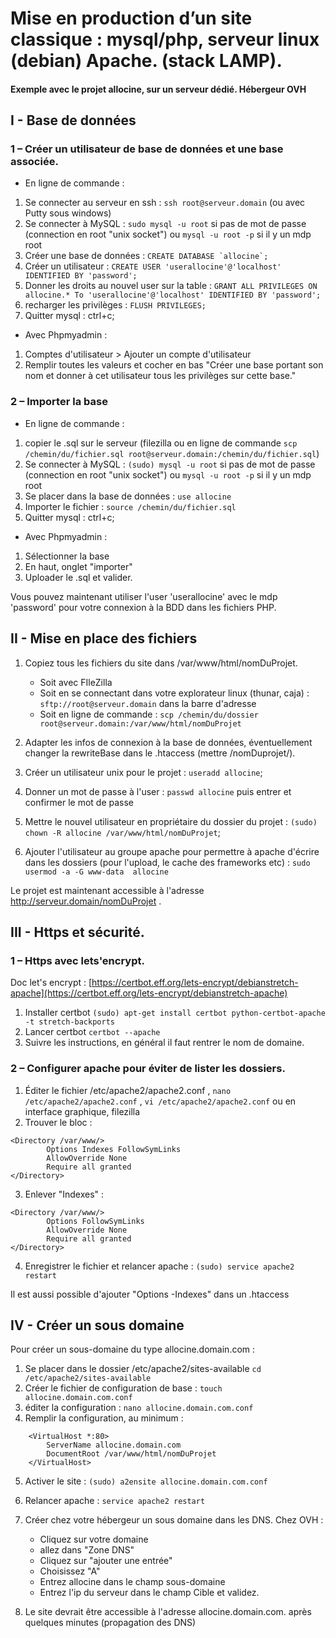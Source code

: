 # Mise en production d’un site classique : mysql/php, serveur linux (debian) Apache. (stack LAMP).


#### Exemple avec le projet allocine, sur un serveur dédié. Hébergeur OVH


## I - Base de données

### 1 – Créer un utilisateur de base de données et une base associée.

- En ligne de commande :

1. Se connecter au serveur en ssh : `ssh root@serveur.domain` (ou avec Putty sous windows)
2. Se connecter à MySQL : `sudo mysql -u root` si pas de mot de passe (connection en root "unix socket")
ou `mysql -u root -p` si il y un mdp root
3. Créer une base de données : ``CREATE DATABASE `allocine`; ``
4. Créer un utilisateur : `CREATE USER 'userallocine'@'localhost' IDENTIFIED BY 'password';`
5. Donner les droits au nouvel user sur la table : `GRANT ALL PRIVILEGES ON allocine.* To 'userallocine'@'localhost' IDENTIFIED BY 'password';`
6. recharger les privilèges : `FLUSH PRIVILEGES;`
7. Quitter mysql : ctrl+c;


- Avec Phpmyadmin : 


1. Comptes d'utilisateur > Ajouter un compte d'utilisateur
2. Remplir toutes les valeurs et cocher en bas "Créer une base portant son nom et donner à cet utilisateur tous les privilèges sur cette base."


 ### 2 – Importer la base

 - En ligne de commande :

1. copier le .sql sur le serveur (filezilla ou en ligne de commande `scp /chemin/du/fichier.sql root@serveur.domain:/chemin/du/fichier.sql`)
2. Se connecter à MySQL : `(sudo) mysql -u root` si pas de mot de passe (connection en root "unix socket")
ou `mysql -u root -p` si il y un mdp root
3. Se placer dans la base de données : `use allocine`
4. Importer le fichier : `source /chemin/du/fichier.sql`
5. Quitter mysql : ctrl+c;

- Avec Phpmyadmin : 

1. Sélectionner la base
2. En haut, onglet "importer"
3. Uploader le .sql et valider.

Vous pouvez maintenant utiliser l'user 'userallocine' avec le mdp 'password' pour votre connexion à la BDD dans les fichiers PHP.


## II - Mise en place des fichiers

1. Copiez tous les fichiers du site dans /var/www/html/nomDuProjet.
    * Soit avec FIleZilla
    * Soit en se connectant dans votre explorateur linux (thunar, caja) : `sftp://root@serveur.domain` dans la barre d'adresse
    * Soit en ligne de commande : `scp /chemin/du/dossier root@serveur.domain:/var/www/html/nomDuProjet`

2. Adapter les infos de connexion à la base de données, éventuellement changer la rewriteBase dans le .htaccess (mettre /nomDuprojet/).

3. Créer un utilisateur unix pour le projet : `useradd allocine`;
4. Donner un mot de passe à l'user : `passwd allocine` puis entrer et confirmer le mot de passe

5. Mettre le nouvel utilisateur en propriétaire du dossier du projet : `(sudo) chown -R allocine /var/www/html/nomDuProjet`;
6. Ajouter l'utilisateur au groupe apache pour permettre à apache d'écrire dans les dossiers (pour l'upload, le cache des frameworks etc) : `sudo usermod -a -G www-data  allocine`

Le projet est maintenant accessible à l'adresse http://serveur.domain/nomDuProjet .


## III - Https et sécurité.

### 1 – Https avec lets'encrypt.

Doc let's encrypt : [https://certbot.eff.org/lets-encrypt/debianstretch-apache](https://certbot.eff.org/lets-encrypt/debianstretch-apache)

1. Installer certbot `(sudo) apt-get install certbot python-certbot-apache -t stretch-backports`
2. Lancer certbot `certbot --apache`
3. Suivre les instructions, en général il faut rentrer le nom de domaine. 

### 2 – Configurer apache pour éviter de lister les dossiers.
1. Éditer le fichier /etc/apache2/apache2.conf , `nano /etc/apache2/apache2.conf` , `vi /etc/apache2/apache2.conf` ou en interface graphique, filezilla
2. Trouver le bloc :
```
<Directory /var/www/>
        Options Indexes FollowSymLinks
        AllowOverride None
        Require all granted
</Directory>
```
3. Enlever "Indexes" :
```
<Directory /var/www/>
        Options FollowSymLinks
        AllowOverride None
        Require all granted
</Directory>
```

4. Enregistrer le fichier et relancer apache : `(sudo) service apache2 restart`

Il est aussi possible d'ajouter "Options -Indexes" dans un .htaccess


## IV - Créer un sous domaine

Pour créer un sous-domaine du type allocine.domain.com : 

1. Se placer dans le dossier /etc/apache2/sites-available `cd /etc/apache2/sites-available`
2. Créer le fichier de configuration de base : `touch allocine.domain.com.conf`
3. éditer la configuration : `nano allocine.domain.com.conf`
4. Remplir la configuration, au minimum : 
```
    <VirtualHost *:80>
    	ServerName allocine.domain.com
    	DocumentRoot /var/www/html/nomDuProjet
    </VirtualHost>
```
5. Activer le site : `(sudo) a2ensite allocine.domain.com.conf`
6. Relancer apache : `service apache2 restart`

7. Créer chez votre hébergeur un sous domaine dans les DNS. Chez OVH : 
    * Cliquez sur votre domaine
    * allez dans "Zone DNS"
    * Cliquez sur "ajouter une entrée"
    * Choisissez "A"
    * Entrez allocine dans le champ sous-domaine
    * Entrez l'ip du serveur dans le champ Cible et validez.

8. Le site devrait être accessible à l'adresse allocine.domain.com. après quelques minutes (propagation des DNS)
